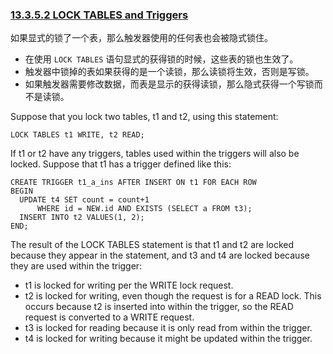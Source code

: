 ### [13.3.5.2 LOCK TABLES and Triggers](http://dev.mysql.com/doc/refman/5.6/en/lock-tables-and-triggers.html)

如果显式的锁了一个表，那么触发器使用的任何表也会被隐式锁住。

+ 在使用 `LOCK TABLES` 语句显式的获得锁的时候，这些表的锁也生效了。
+ 触发器中锁掉的表如果获得的是一个读锁，那么读锁将生效，否则是写锁。
+ 如果触发器需要修改数据，而表是显示的获得读锁，那么隐式获得一个写锁而不是读锁。

Suppose that you lock two tables, t1 and t2, using this statement:

~~~mysql
LOCK TABLES t1 WRITE, t2 READ;
~~~

If t1 or t2 have any triggers, tables used within the triggers will also be locked. Suppose that t1 has a trigger defined like this:

~~~mysql
CREATE TRIGGER t1_a_ins AFTER INSERT ON t1 FOR EACH ROW
BEGIN
  UPDATE t4 SET count = count+1
      WHERE id = NEW.id AND EXISTS (SELECT a FROM t3);
  INSERT INTO t2 VALUES(1, 2);
END;
~~~

The result of the LOCK TABLES statement is that t1 and t2 are locked because they appear in the statement, and t3 and t4 are locked because they are used within the trigger:

+ t1 is locked for writing per the WRITE lock request.
+ t2 is locked for writing, even though the request is for a READ lock. This occurs because t2 is inserted into within the trigger, so the READ request is converted to a WRITE request.
+ t3 is locked for reading because it is only read from within the trigger.
+ t4 is locked for writing because it might be updated within the trigger.